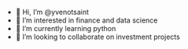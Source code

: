 - 👋 Hi, I’m @yvenotsaint
- 👀 I’m interested in finance and data science
- 🌱 I’m currently learning python
- 💞️ I’m looking to collaborate on investment projects

<!---
yvenotsaint/yvenotsaint is a ✨ special ✨ repository because its `README.md` (this file) appears on your GitHub profile.
You can click the Preview link to take a look at your changes.
--->
